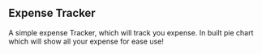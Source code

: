 Expense Tracker
-
A simple expense Tracker, which will track you expense.
In built pie chart which will show all your expense for ease use!
